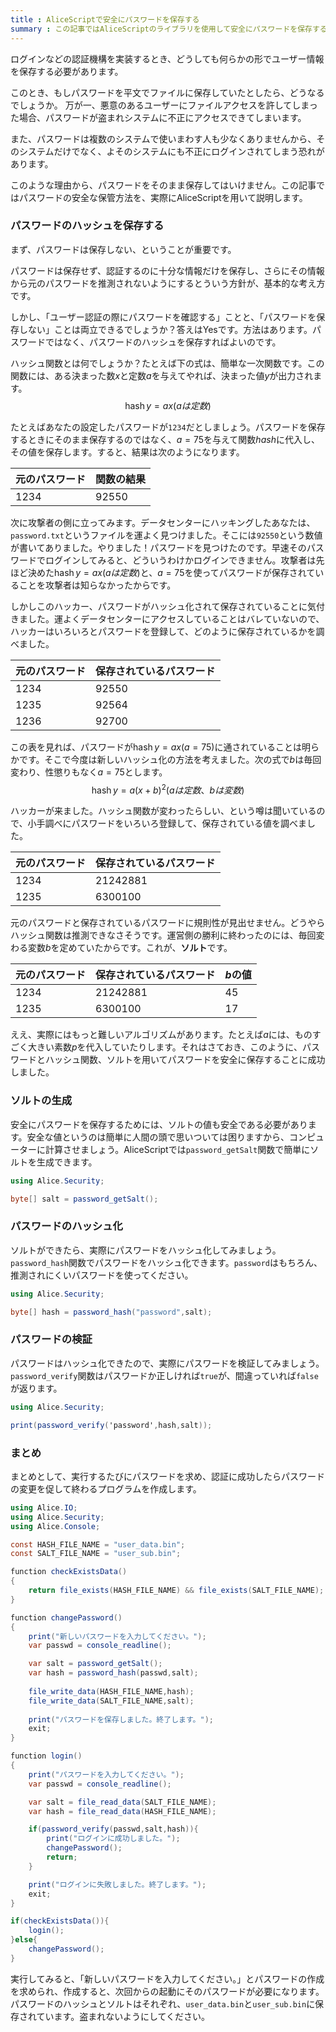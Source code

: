 ```yaml
---
title : AliceScriptで安全にパスワードを保存する
summary : この記事ではAliceScriptのライブラリを使用して安全にパスワードを保存する方法について説明します。
---
```


ログインなどの認証機構を実装するとき、どうしても何らかの形でユーザー情報を保存する必要があります。

このとき、もしパスワードを平文でファイルに保存していたとしたら、どうなるでしょうか。
万が一、悪意のあるユーザーにファイルアクセスを許してしまった場合、パスワードが盗まれシステムに不正にアクセスできてしまいます。

また、パスワードは複数のシステムで使いまわす人も少なくありませんから、そのシステムだけでなく、よそのシステムにも不正にログインされてしまう恐れがあります。

このような理由から、パスワードをそのまま保存してはいけません。この記事ではパスワードの安全な保管方法を、実際にAliceScriptを用いて説明します。

### パスワードのハッシュを保存する
まず、パスワードは保存しない、ということが重要です。

パスワードは保存せず、認証するのに十分な情報だけを保存し、さらにその情報から元のパスワードを推測されないようにするとういう方針が、基本的な考え方です。

しかし、「ユーザー認証の際にパスワードを確認する」ことと、「パスワードを保存しない」ことは両立できるでしょうか？答えはYesです。方法はあります。パスワードではなく、パスワードのハッシュを保存すればよいのです。

ハッシュ関数とは何でしょうか？たとえば下の式は、簡単な一次関数です。この関数には、ある決まった数$x$と定数$a$を与えてやれば、決まった値$y$が出力されます。
$$
\operatorname{hash} y = ax (aは定数)
$$

たとえばあなたの設定したパスワードが`1234`だとしましょう。パスワードを保存するときにそのまま保存するのではなく、$a=75$を与えて関数$hash$に代入し、その値を保存します。すると、結果は次のようになります。

|元のパスワード|関数の結果|
|---|---|
|1234|92550|

次に攻撃者の側に立ってみます。データセンターにハッキングしたあなたは、`password.txt`というファイルを運よく見つけました。そこには`92550`という数値が書いてありました。やりました！パスワードを見つけたのです。早速そのパスワードでログインしてみると、どういうわけかログインできません。攻撃者は先ほど決めた$\operatorname{hash} y = ax (aは定数)$と、$a=75$を使ってパスワードが保存されていることを攻撃者は知らなかったからです。

しかしこのハッカー、パスワードがハッシュ化されて保存されていることに気付きました。運よくデータセンターにアクセスしていることはバレていないので、ハッカーはいろいろとパスワードを登録して、どのように保存されているかを調べました。

|元のパスワード|保存されているパスワード|
|---|---|
|1234|92550|
|1235|92564|
|1236|92700|

この表を見れば、パスワードが$\operatorname{hash} y = ax (a=75)$に通されていることは明らかです。そこで今度は新しいハッシュ化の方法を考えました。次の式で$b$は毎回変わり、性懲りもなく$a=75$とします。
$$
\operatorname{hash} y = a(x+b)^2 (aは定数、bは変数)
$$

ハッカーが来ました。ハッシュ関数が変わったらしい、という噂は聞いているので、小手調べにパスワードをいろいろ登録して、保存されている値を調べました。

|元のパスワード|保存されているパスワード|
|---|---|
|1234|21242881|
|1235|6300100|

元のパスワードと保存されているパスワードに規則性が見出せません。どうやらハッシュ関数は推測できなさそうです。運営側の勝利に終わったのには、毎回変わる変数$b$を定めていたからです。これが、**ソルト**です。

|元のパスワード|保存されているパスワード|$b$の値|
|---|---|---|
|1234|21242881|45|
|1235|6300100|17|

ええ、実際にはもっと難しいアルゴリズムがあります。たとえば$a$には、ものすごく大きい素数$p$を代入していたりします。それはさておき、このように、パスワードとハッシュ関数、ソルトを用いてパスワードを安全に保存することに成功しました。

### ソルトの生成
安全にパスワードを保存するためには、ソルトの値も安全である必要があります。安全な値というのは簡単に人間の頭で思いついては困りますから、コンピューターに計算させましょう。AliceScriptでは`password_getSalt`関数で簡単にソルトを生成できます。

```cs title="AliceScript"
using Alice.Security;

byte[] salt = password_getSalt();
```
### パスワードのハッシュ化
ソルトができたら、実際にパスワードをハッシュ化してみましょう。`password_hash`関数でパスワードをハッシュ化できます。`password`はもちろん、推測されにくいパスワードを使ってください。

```cs title="AliceScript"
using Alice.Security;

byte[] hash = password_hash("password",salt);
```

### パスワードの検証
パスワードはハッシュ化できたので、実際にパスワードを検証してみましょう。`password_verify`関数はパスワードか正しければ`true`が、間違っていれば`false`が返ります。

```cs title="AliceScript"
using Alice.Security;

print(password_verify('password',hash,salt));
```

### まとめ
まとめとして、実行するたびにパスワードを求め、認証に成功したらパスワードの変更を促して終わるプログラムを作成します。

```cs title="login.alice"
using Alice.IO;
using Alice.Security;
using Alice.Console;

const HASH_FILE_NAME = "user_data.bin";
const SALT_FILE_NAME = "user_sub.bin";

function checkExistsData()
{
    return file_exists(HASH_FILE_NAME) && file_exists(SALT_FILE_NAME);
}

function changePassword()
{
    print("新しいパスワードを入力してください。");
    var passwd = console_readline();

    var salt = password_getSalt();
    var hash = password_hash(passwd,salt);
    
    file_write_data(HASH_FILE_NAME,hash);
    file_write_data(SALT_FILE_NAME,salt);
    
    print("パスワードを保存しました。終了します。");
    exit;
}

function login()
{
    print("パスワードを入力してください。");
    var passwd = console_readline();

    var salt = file_read_data(SALT_FILE_NAME);
    var hash = file_read_data(HASH_FILE_NAME);

    if(password_verify(passwd,salt,hash)){
        print("ログインに成功しました。");
        changePassword();
        return;
    }

    print("ログインに失敗しました。終了します。");
    exit;
}

if(checkExistsData()){
    login();
}else{
    changePassword();
}
```

実行してみると、「新しいパスワードを入力してください。」とパスワードの作成を求められ、作成すると、次回からの起動にそのパスワードが必要になります。パスワードのハッシュとソルトはそれぞれ、`user_data.bin`と`user_sub.bin`に保存されています。盗まれないようにしてください。
